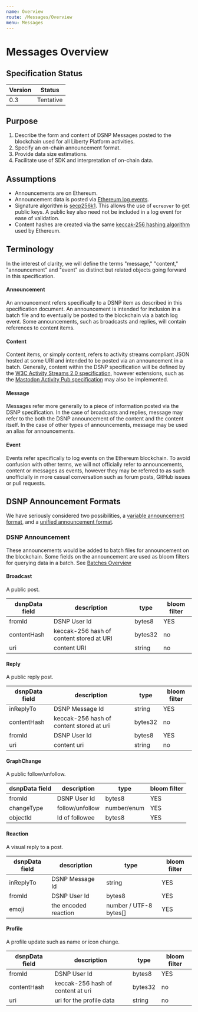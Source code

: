 ```yaml
---
name: Overview
route: /Messages/Overview
menu: Messages
---
```


# Messages Overview

## Specification Status

| Version | Status |
---------- | ---------
| 0.3     | Tentative |

## Purpose

1. Describe the form and content of DSNP Messages posted to the blockchain used for all Liberty Platform activities.
1. Specify an on-chain announcement format.
1. Provide data size estimations.
1. Facilitate use of SDK and interpretation of on-chain data.

## Assumptions

* Announcements are on Ethereum.
* Announcement data is posted via [Ethereum log events](https://medium.com/mycrypto/understanding-event-logs-on-the-ethereum-blockchain-f4ae7ba50378).
* Signature algorithm is [secp256k1](https://en.bitcoin.it/wiki/Secp256k1). This allows the use of `ecreover` to get public keys. A public key also need not be included in a log event for ease of validation.
* Content hashes are created via the same [keccak-256 hashing algorithm](https://en.wikipedia.org/wiki/SHA-3) used by Ethereum.

## Terminology

In the interest of clarity, we will define the terms "message," "content," "announcement" and "event" as distinct but related objects going forward in this specification.

#### Announcement

An announcement refers specifically to a DSNP item as described in this specification document.
An announcement is intended for inclusion in a batch file and to eventually be posted to the blockchain via a batch log event.
Some announcements, such as broadcasts and replies, will contain references to content items.

#### Content

Content items, or simply content, refers to activity streams compliant JSON hosted at some URI and intended to be posted via an announcement in a batch.
Generally, content within the DSNP specification will be defined by the [W3C Activity Streams 2.0 specification](https://www.w3.org/TR/activitystreams-core/), however extensions, such as the [Mastodon Activity Pub specification](https://docs.joinmastodon.org/spec/activitypub/) may also be implemented.

#### Message

Messages refer more generally to a piece of information posted via the DSNP specification.
In the case of broadcasts and replies, message may refer to the both the DSNP announcement of the content and the content itself.
In the case of other types of announcements, message may be used an alias for announcements.

#### Event

Events refer specifically to log events on the Ethereum blockchain.
To avoid confusion with other terms, we will not officially refer to announcements, content or messages as events, however they may be referred to as such unofficially in more casual conversation such as forum posts, GitHub issues or pull requests.

## DSNP Announcement Formats

We have seriously considered two possibilities, a [variable announcement format](#Variable-Announcement-Format), and a [unified announcement format](#unified-announcement-format).

### DSNP Announcement

These announcements would be added to batch files for announcement on the blockchain. Some fields on the announcement are used as bloom filters for querying data in a batch. See [Batches Overview](/Batches/Overview#Queries)

#### Broadcast

A public post.

| dsnpData field | description | type | bloom filter |
| ------------- |------------- | ---- | --- |
| fromId | DSNP User Id | bytes8 | YES
| contentHash | keccak-256 hash of content stored at URI |  bytes32 | no
| uri       | content URI | string | no

#### Reply

A public reply post.

| dsnpData field | description | type | bloom filter |
| ------------- |------------- | ---- | --- |
| inReplyTo | DSNP Message Id |  string | YES
| contentHash | keccak-256 hash of content stored at uri |  bytes32  | no
| fromId | DSNP User Id | bytes8 | YES
| uri | content uri | string | no

#### GraphChange

A public follow/unfollow.

| dsnpData field | description | type | bloom filter |
| ------------- |------------- | ---- | --- |
| fromId | DSNP User Id | bytes8 | YES
| changeType | follow/unfollow| number/enum | YES
| objectId | Id of followee | bytes8 | YES

#### Reaction

A visual reply to a post.

| dsnpData field | description | type | bloom filter |
| ------------- |------------- | ---- | --- |
| inReplyTo | DSNP Message Id |  string | YES
| fromId | DSNP User Id | bytes8 | YES
| emoji | the encoded reaction  | number / UTF-8 bytes[] | YES

#### Profile

A profile update such as name or icon change.

| dsnpData field | description | type | bloom filter |
| ------------- |------------- | ---- | --- |
| fromId | DSNP User Id | bytes8  | YES
| contentHash |  keccak-256 hash of content at uri | bytes32 | no
| uri    | uri for the profile data  |string | no
